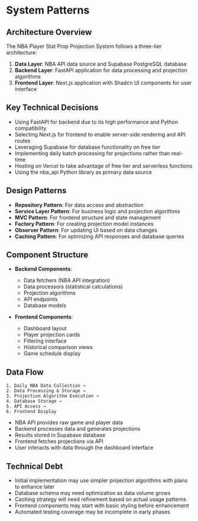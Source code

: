 # System Patterns

## Architecture Overview
The NBA Player Stat Prop Projection System follows a three-tier architecture:
1. **Data Layer**: NBA API data source and Supabase PostgreSQL database
2. **Backend Layer**: FastAPI application for data processing and projection algorithms
3. **Frontend Layer**: Next.js application with Shadcn UI components for user interface

## Key Technical Decisions
- Using FastAPI for backend due to its high performance and Python compatibility
- Selecting Next.js for frontend to enable server-side rendering and API routes
- Leveraging Supabase for database functionality on free tier
- Implementing daily batch processing for projections rather than real-time
- Hosting on Vercel to take advantage of free tier and serverless functions
- Using the nba_api Python library as primary data source

## Design Patterns
- **Repository Pattern**: For data access and abstraction
- **Service Layer Pattern**: For business logic and projection algorithms
- **MVC Pattern**: For frontend structure and state management
- **Factory Pattern**: For creating projection model instances
- **Observer Pattern**: For updating UI based on data changes
- **Caching Pattern**: For optimizing API responses and database queries

## Component Structure
- **Backend Components**:
  - Data fetchers (NBA API integration)
  - Data processors (statistical calculations)
  - Projection algorithms
  - API endpoints
  - Database models

- **Frontend Components**:
  - Dashboard layout
  - Player projection cards
  - Filtering interface
  - Historical comparison views
  - Game schedule display

## Data Flow
```
1. Daily NBA Data Collection → 
2. Data Processing & Storage → 
3. Projection Algorithm Execution → 
4. Database Storage → 
5. API Access → 
6. Frontend Display
```

- NBA API provides raw game and player data
- Backend processes data and generates projections
- Results stored in Supabase database
- Frontend fetches projections via API
- User interacts with data through the dashboard interface

## Technical Debt
- Initial implementation may use simpler projection algorithms with plans to enhance later
- Database schema may need optimization as data volume grows
- Caching strategy will need refinement based on actual usage patterns
- Frontend components may start with basic styling before enhancement
- Automated testing coverage may be incomplete in early phases 